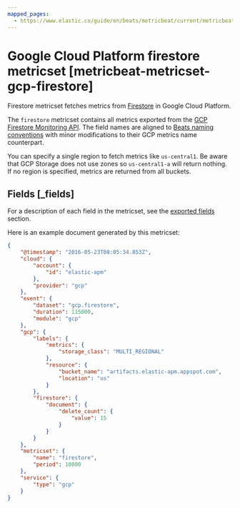 ```yaml
---
mapped_pages:
  - https://www.elastic.co/guide/en/beats/metricbeat/current/metricbeat-metricset-gcp-firestore.html
---
```


<!-- This file is generated! See scripts/docs_collector.py -->

# Google Cloud Platform firestore metricset [metricbeat-metricset-gcp-firestore]

Firestore metricset fetches metrics from [Firestore](https://cloud.google.com/firestore/) in Google Cloud Platform.

The `firestore` metricset contains all metrics exported from the [GCP Firestore Monitoring API](https://cloud.google.com/monitoring/api/metrics_gcp#gcp-firestore). The field names are aligned to [Beats naming conventions](/extend/event-conventions.md) with minor modifications to their GCP metrics name counterpart.

You can specify a single region to fetch metrics like `us-central1`. Be aware that GCP Storage does not use zones so `us-central1-a` will return nothing. If no region is specified, metrics are returned from all buckets.

## Fields [_fields]

For a description of each field in the metricset, see the [exported fields](/reference/metricbeat/exported-fields-gcp.md) section.

Here is an example document generated by this metricset:

```json
{
    "@timestamp": "2016-05-23T08:05:34.853Z",
    "cloud": {
        "account": {
            "id": "elastic-apm"
        },
        "provider": "gcp"
    },
    "event": {
        "dataset": "gcp.firestore",
        "duration": 115000,
        "module": "gcp"
    },
    "gcp": {
        "labels": {
            "metrics": {
                "storage_class": "MULTI_REGIONAL"
            },
            "resource": {
                "bucket_name": "artifacts.elastic-apm.appspot.com",
                "location": "us"
            }
        },
        "firestore": {
            "document": {
                "delete_count": {
                    "value": 15
                }
            }
        }
    },
    "metricset": {
        "name": "firestore",
        "period": 10000
    },
    "service": {
        "type": "gcp"
    }
}
```
